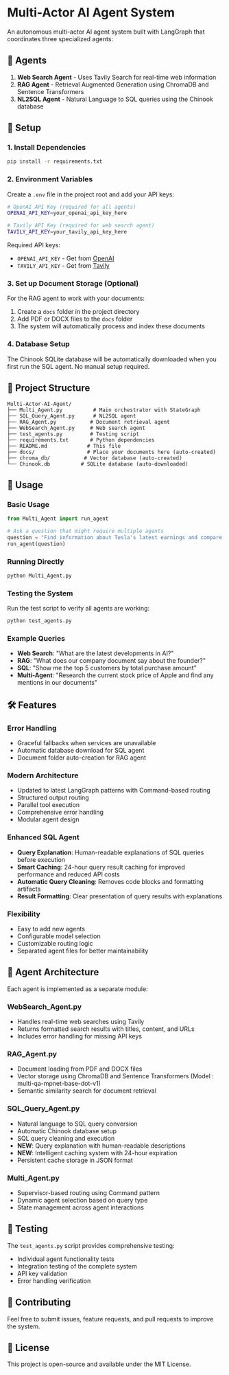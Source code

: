 # Multi-Actor AI Agent System

An autonomous multi-actor AI agent system built with LangGraph that coordinates three specialized agents:

## 🤖 Agents

1. **Web Search Agent** - Uses Tavily Search for real-time web information
2. **RAG Agent** - Retrieval Augmented Generation using ChromaDB and Sentence Transformers
3. **NL2SQL Agent** - Natural Language to SQL queries using the Chinook database

## 🚀 Setup

### 1. Install Dependencies

```bash
pip install -r requirements.txt
```

### 2. Environment Variables

Create a `.env` file in the project root and add your API keys:

```bash
# OpenAI API Key (required for all agents)
OPENAI_API_KEY=your_openai_api_key_here

# Tavily API Key (required for web search agent)
TAVILY_API_KEY=your_tavily_api_key_here

```

Required API keys:
- `OPENAI_API_KEY` - Get from [OpenAI](https://platform.openai.com/api-keys)
- `TAVILY_API_KEY` - Get from [Tavily](https://tavily.com/)

### 3. Set up Document Storage (Optional)

For the RAG agent to work with your documents:

1. Create a `docs` folder in the project directory
2. Add PDF or DOCX files to the `docs` folder
3. The system will automatically process and index these documents

### 4. Database Setup

The Chinook SQLite database will be automatically downloaded when you first run the SQL agent. No manual setup required.

## 📁 Project Structure

```
Multi-Actor-AI-Agent/
├── Multi_Agent.py          # Main orchestrator with StateGraph
├── SQL_Query_Agent.py      # NL2SQL agent
├── RAG_Agent.py           # Document retrieval agent
├── WebSearch_Agent.py     # Web search agent
├── test_agents.py         # Testing script
├── requirements.txt       # Python dependencies
├── README.md             # This file
├── docs/                 # Place your documents here (auto-created)
├── chroma_db/           # Vector database (auto-created)
└── Chinook.db          # SQLite database (auto-downloaded)
```

## 🎯 Usage

### Basic Usage

```python
from Multi_Agent import run_agent

# Ask a question that might require multiple agents
question = "Find information about Tesla's latest earnings and compare it with data from our documents"
run_agent(question)
```

### Running Directly

```bash
python Multi_Agent.py
```

### Testing the System

Run the test script to verify all agents are working:

```bash
python test_agents.py
```

### Example Queries

- **Web Search**: "What are the latest developments in AI?"
- **RAG**: "What does our company document say about the founder?"
- **SQL**: "Show me the top 5 customers by total purchase amount"
- **Multi-Agent**: "Research the current stock price of Apple and find any mentions in our documents"

## 🛠 Features

### Error Handling
- Graceful fallbacks when services are unavailable
- Automatic database download for SQL agent
- Document folder auto-creation for RAG agent

### Modern Architecture
- Updated to latest LangGraph patterns with Command-based routing
- Structured output routing
- Parallel tool execution
- Comprehensive error handling
- Modular agent design

### Enhanced SQL Agent
- **Query Explanation**: Human-readable explanations of SQL queries before execution
- **Smart Caching**: 24-hour query result caching for improved performance and reduced API costs
- **Automatic Query Cleaning**: Removes code blocks and formatting artifacts
- **Result Formatting**: Clear presentation of query results with explanations

### Flexibility
- Easy to add new agents
- Configurable model selection
- Customizable routing logic
- Separated agent files for better maintainability

## 🔧 Agent Architecture

Each agent is implemented as a separate module:

### WebSearch_Agent.py
- Handles real-time web searches using Tavily
- Returns formatted search results with titles, content, and URLs
- Includes error handling for missing API keys

### RAG_Agent.py
- Document loading from PDF and DOCX files
- Vector storage using ChromaDB and Sentence Transformers (Model : multi-qa-mpnet-base-dot-v1)
- Semantic similarity search for document retrieval

### SQL_Query_Agent.py
- Natural language to SQL query conversion
- Automatic Chinook database setup
- SQL query cleaning and execution
- **NEW**: Query explanation with human-readable descriptions
- **NEW**: Intelligent caching system with 24-hour expiration
- Persistent cache storage in JSON format

### Multi_Agent.py
- Supervisor-based routing using Command pattern
- Dynamic agent selection based on query type
- State management across agent interactions

## 🧪 Testing

The `test_agents.py` script provides comprehensive testing:

- Individual agent functionality tests
- Integration testing of the complete system
- API key validation
- Error handling verification

## 🤝 Contributing

Feel free to submit issues, feature requests, and pull requests to improve the system.

## 📄 License

This project is open-source and available under the MIT License. 